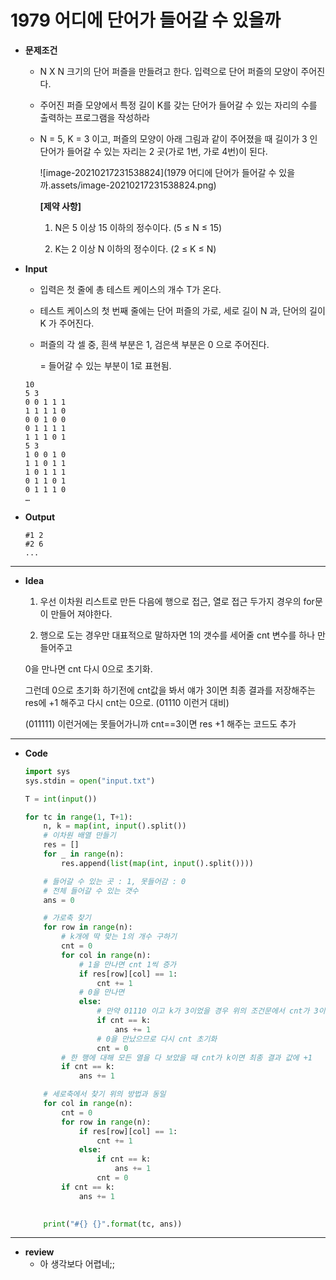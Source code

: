 # 1979 어디에 단어가 들어갈 수 있을까

* **문제조건**

  * N X N 크기의 단어 퍼즐을 만들려고 한다. 입력으로 단어 퍼즐의 모양이 주어진다.

  * 주어진 퍼즐 모양에서 특정 길이 K를 갖는 단어가 들어갈 수 있는 자리의 수를 출력하는 프로그램을 작성하라

  * N = 5, K = 3 이고, 퍼즐의 모양이 아래 그림과 같이 주어졌을 때 길이가 3 인 단어가 들어갈 수 있는 자리는 2 곳(가로 1번, 가로 4번)이 된다.

     ![image-20210217231538824](1979 어디에 단어가 들어갈 수 있을까.assets/image-20210217231538824.png)

    **[제약 사항]**

    1. N은 5 이상 15 이하의 정수이다. (5 ≤ N ≤ 15)

    2. K는 2 이상 N 이하의 정수이다. (2 ≤ K ≤ N)

* **Input**

  * 입력은 첫 줄에 총 테스트 케이스의 개수 T가 온다.

  * 테스트 케이스의 첫 번째 줄에는 단어 퍼즐의 가로, 세로 길이 N 과, 단어의 길이 K 가 주어진다.

  * 퍼즐의 각 셀 중, 흰색 부분은 1, 검은색 부분은 0 으로 주어진다.

     = 들어갈 수 있는 부분이 1로 표현됨.

  ```
  10
  5 3
  0 0 1 1 1
  1 1 1 1 0
  0 0 1 0 0
  0 1 1 1 1
  1 1 1 0 1
  5 3
  1 0 0 1 0
  1 1 0 1 1
  1 0 1 1 1
  0 1 1 0 1
  0 1 1 1 0
  …
  ```

* **Output**

  ```
  #1 2
  #2 6
  ...
  ```

---

* **Idea**

  1. 우선 이차원 리스트로 만든 다음에 행으로 접근, 열로 접근 두가지 경우의 for문이 만들어 져야한다.

  2.  행으로 도는 경우만 대표적으로 말하자면 1의 갯수를 세어줄 cnt 변수를 하나 만들어주고

     0을 만나면 cnt 다시 0으로 초기화.

     그런데 0으로 초기화 하기전에 cnt값을 봐서 얘가 3이면 최종 결과를 저장해주는 res에 +1 해주고 다시 cnt는 0으로. (01110 이런거 대비)

     (011111) 이런거에는 못들어가니까 cnt==3이면 res +1 해주는 코드도 추가

---

* **Code**

  ```python
  import sys
  sys.stdin = open("input.txt")
  
  T = int(input())
  
  for tc in range(1, T+1):
      n, k = map(int, input().split())
      # 이차원 배열 만들기
      res = []
      for _ in range(n):
          res.append(list(map(int, input().split())))
  
      # 들어갈 수 있는 곳 : 1, 못들어감 : 0
      # 전체 들어갈 수 있는 갯수
      ans = 0
  
      # 가로축 찾기
      for row in range(n):
          # k개에 딱 맞는 1의 개수 구하기
          cnt = 0
          for col in range(n):
              # 1을 만나면 cnt 1씩 증가
              if res[row][col] == 1:
                  cnt += 1
              # 0을 만나면
              else:
                  # 만약 01110 이고 k가 3이었을 경우 위의 조건문에서 cnt가 3이 되고 들어갈 수 있으므로 최종 결과값에 +1을 해준 뒤
                  if cnt == k:
                      ans += 1
                  # 0을 만났으므로 다시 cnt 초기화
                  cnt = 0
          # 한 행에 대해 모든 열을 다 보았을 때 cnt가 k이면 최종 결과 값에 +1
          if cnt == k:
              ans += 1
  
      # 세로축에서 찾기 위의 방법과 동일
      for col in range(n):
          cnt = 0
          for row in range(n):
              if res[row][col] == 1:
                  cnt += 1
              else:
                  if cnt == k:
                      ans += 1
                  cnt = 0
          if cnt == k:
              ans += 1
  
      
      print("#{} {}".format(tc, ans))
  ```

---

* **review**
  * 아 생각보다 어렵네;;


